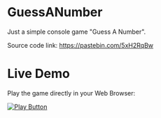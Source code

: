 # GuessANumber
Just a simple console game "Guess A Number".

Source code link: https://pastebin.com/5xH2RqBw

# Live Demo

Play the game directly in your Web Browser: 

[<img alt="Play Button" src="" />](https://replit.com/@dimitrov8/GuessANumber?v=1)